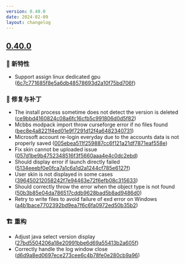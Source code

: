 ```yaml
---
version: 0.40.0
date: 2024-02-09
layout: changelog
---
```

## [0.40.0](#0.40.0)
### 🚀 新特性

- Support assign linux dedicated gpu ([6c7c771685f8e5a6db48578693d2a10f75bd706f](https://github.com/Voxelum/x-minecraft-launcher/commit/6c7c771685f8e5a6db48578693d2a10f75bd706f))
### 🐛 修复与补丁

- The install process sometime does not detect the version is deleted ([ce9bbd4160824c08a6fc16cfb5c991806d0d5f82](https://github.com/Voxelum/x-minecraft-launcher/commit/ce9bbd4160824c08a6fc16cfb5c991806d0d5f82))
- Mcbbs modpack import throw curseforge error if no files found ([bec8e4a8221f4ed01e9f7291d12f4a6482340731](https://github.com/Voxelum/x-minecraft-launcher/commit/bec8e4a8221f4ed01e9f7291d12f4a6482340731))
- Microsoft account re-login everyday due to the accounts data is not properly saved ([005ebea511f259887cc6f121a21df7871eaf558e](https://github.com/Voxelum/x-minecraft-launcher/commit/005ebea511f259887cc6f121a21df7871eaf558e))
- Fix skin cannot be uploaded issue ([057d1be9b4752348516f3f5660aaa4e4c0dc2ebd](https://github.com/Voxelum/x-minecraft-launcher/commit/057d1be9b4752348516f3f5660aaa4e4c0dc2ebd))
- Should display error if launch directly failed ([5134eeebf0e0fca7a1c6a1d2a1244cf785e6127f](https://github.com/Voxelum/x-minecraft-launcher/commit/5134eeebf0e0fca7a1c6a1d2a1244cf785e6127f))
- User skin is not displayed in some cases ([396450212058242f7e94463e72f6efb08c315633](https://github.com/Voxelum/x-minecraft-launcher/commit/396450212058242f7e94463e72f6efb08c315633))
- Should correctly throw the error when the object type is not found ([50b3b85e04da786517cddb9628bad5b8ad9486d0](https://github.com/Voxelum/x-minecraft-launcher/commit/50b3b85e04da786517cddb9628bad5b8ad9486d0))
- Retry to write files to avoid failure of exd error on Windows ([a4b1bace7702392bd9ea7f6c6fa0972ed50b35b2](https://github.com/Voxelum/x-minecraft-launcher/commit/a4b1bace7702392bd9ea7f6c6fa0972ed50b35b2))
### 🏗️ 重构

- Adjust java select version display ([27bd5504206a18e20991bbe6d69a55413b2a605f](https://github.com/Voxelum/x-minecraft-launcher/commit/27bd5504206a18e20991bbe6d69a55413b2a605f))
- Correctly handle the log window close ([d6d9a8ed0697ece273cee6c4b78fe0e280cb9a96](https://github.com/Voxelum/x-minecraft-launcher/commit/d6d9a8ed0697ece273cee6c4b78fe0e280cb9a96))
